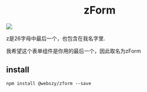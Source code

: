 <h1 align="center">zForm</h1>
<a align="center" href='javascript:;' target='_blank'><img src='https://i.postimg.cc/c47Cwk7W/form-builders-11.png'/></a>

z是26字母中最后一个，也包含在我名字里.

我希望这个表单组件是你用的最后一个，因此取名为zForm

## install
```
npm install @webszy/zform --save
```
